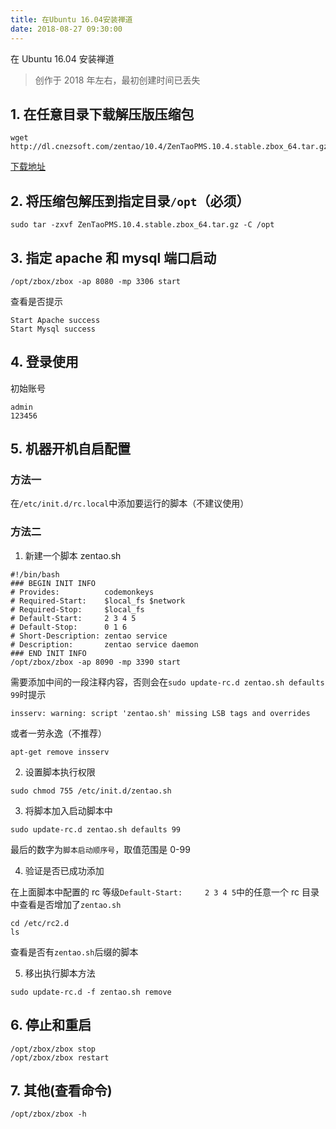 ```yaml
---
title: 在Ubuntu 16.04安装禅道
date: 2018-08-27 09:30:00
---
```


在 Ubuntu 16.04 安装禅道

<!--more-->

> 创作于 2018 年左右，最初创建时间已丢失

## 1. 在任意目录下载解压版压缩包

```
wget http://dl.cnezsoft.com/zentao/10.4/ZenTaoPMS.10.4.stable.zbox_64.tar.gz
```

[下载地址](https://www.zentao.net/download/80090.html)

## 2. 将压缩包解压到指定目录`/opt`（必须）

```
sudo tar -zxvf ZenTaoPMS.10.4.stable.zbox_64.tar.gz -C /opt
```

## 3. 指定 apache 和 mysql 端口启动

```
/opt/zbox/zbox -ap 8080 -mp 3306 start
```

查看是否提示

```
Start Apache success
Start Mysql success
```

## 4. 登录使用

初始账号

```
admin
123456
```

## 5. 机器开机自启配置

### 方法一

在`/etc/init.d/rc.local`中添加要运行的脚本（不建议使用）

### 方法二

1. 新建一个脚本 zentao.sh

```
#!/bin/bash
### BEGIN INIT INFO
# Provides:          codemonkeys
# Required-Start:    $local_fs $network
# Required-Stop:     $local_fs
# Default-Start:     2 3 4 5
# Default-Stop:      0 1 6
# Short-Description: zentao service
# Description:       zentao service daemon
### END INIT INFO
/opt/zbox/zbox -ap 8090 -mp 3390 start
```

需要添加中间的一段注释内容，否则会在`sudo update-rc.d zentao.sh defaults 99`时提示

```
insserv: warning: script 'zentao.sh' missing LSB tags and overrides
```

或者一劳永逸（不推荐）

```
apt-get remove insserv
```

2. 设置脚本执行权限

```
sudo chmod 755 /etc/init.d/zentao.sh
```

3. 将脚本加入启动脚本中

```
sudo update-rc.d zentao.sh defaults 99
```

最后的数字为`脚本启动顺序号`，取值范围是 0-99

4. 验证是否已成功添加

在上面脚本中配置的 rc 等级`Default-Start:     2 3 4 5`中的任意一个 rc 目录中查看是否增加了`zentao.sh`

```
cd /etc/rc2.d
ls
```

查看是否有`zentao.sh`后缀的脚本

5. 移出执行脚本方法

```
sudo update-rc.d -f zentao.sh remove
```

## 6. 停止和重启

```
/opt/zbox/zbox stop
/opt/zbox/zbox restart
```

## 7. 其他(查看命令)

```
/opt/zbox/zbox -h
```
